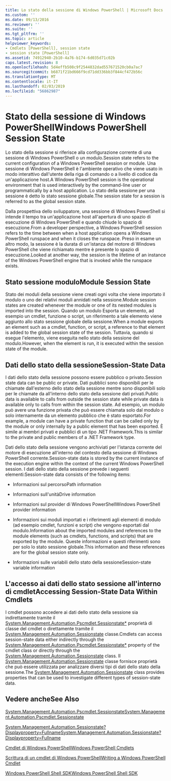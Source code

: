 ```yaml
---
title: Lo stato della sessione di Windows PowerShell | Microsoft Docs
ms.custom: ''
ms.date: 09/13/2016
ms.reviewer: ''
ms.suite: ''
ms.tgt_pltfrm: ''
ms.topic: article
helpviewer_keywords:
- Cmdlets [PowerShell], session state
- session state [PowerShell]
ms.assetid: 74912940-2b10-4a76-b174-6d035d71c02b
caps.latest.revision: 8
ms.openlocfilehash: 5d4effb508c9f2544832dad557671520cb0a7ac7
ms.sourcegitcommit: b6871f21bd666f9cd71dd336bb3f844cf472b56c
ms.translationtype: MT
ms.contentlocale: it-IT
ms.lasthandoff: 02/03/2019
ms.locfileid: "56862987"
---
```

# <a name="windows-powershell-session-state"></a><span data-ttu-id="8f948-102">Stato della sessione di Windows PowerShell</span><span class="sxs-lookup"><span data-stu-id="8f948-102">Windows PowerShell Session State</span></span>

<span data-ttu-id="8f948-103">Lo stato della sessione si riferisce alla configurazione corrente di una sessione di Windows PowerShell o un modulo.</span><span class="sxs-lookup"><span data-stu-id="8f948-103">Session state refers to the current configuration of a Windows PowerShell session or module.</span></span> <span data-ttu-id="8f948-104">Una sessione di Windows PowerShell è l'ambiente operativo che viene usato in modo interattivo dall'utente della riga di comando o a livello di codice da un'applicazione host.</span><span class="sxs-lookup"><span data-stu-id="8f948-104">A Windows PowerShell session is the operational environment that is used interactively by the command-line user or programmatically by a host application.</span></span> <span data-ttu-id="8f948-105">Lo stato della sessione per una sessione è detto lo stato sessione globale.</span><span class="sxs-lookup"><span data-stu-id="8f948-105">The session state for a session is referred to as the global session state.</span></span>

<span data-ttu-id="8f948-106">Dalla prospettiva dello sviluppatore, una sessione di Windows PowerShell si intende il tempo tra un'applicazione host all'apertura di uno spazio di esecuzione di Windows PowerShell e quando chiude lo spazio di esecuzione.</span><span class="sxs-lookup"><span data-stu-id="8f948-106">From a developer perspective, a Windows PowerShell session refers to the time between when a host application opens a Windows PowerShell runspace and when it closes the runspace.</span></span> <span data-ttu-id="8f948-107">Preso in esame un altro modo, la sessione è la durata di un'istanza del motore di Windows PowerShell che viene richiamato mentre è presente lo spazio di esecuzione.</span><span class="sxs-lookup"><span data-stu-id="8f948-107">Looked at another way, the session is the lifetime of an instance of the Windows PowerShell engine that is invoked while the runspace exists.</span></span>

## <a name="module-session-state"></a><span data-ttu-id="8f948-108">Stato sessione modulo</span><span class="sxs-lookup"><span data-stu-id="8f948-108">Module Session State</span></span>

<span data-ttu-id="8f948-109">Stato dei moduli della sessione viene creati ogni volta che viene importato il modulo o uno dei relativi moduli annidati nella sessione.</span><span class="sxs-lookup"><span data-stu-id="8f948-109">Module session states are created whenever the module or one of its nested modules is imported into the session.</span></span> <span data-ttu-id="8f948-110">Quando un modulo Esporta un elemento, ad esempio un cmdlet, funzione o script, un riferimento a tale elemento viene aggiunto allo stato sessione globale della sessione.</span><span class="sxs-lookup"><span data-stu-id="8f948-110">When a module exports an element such as a cmdlet, function, or script, a reference to that element is added to the global session state of the session.</span></span> <span data-ttu-id="8f948-111">Tuttavia, quando si esegue l'elemento, viene eseguita nello stato della sessione del modulo.</span><span class="sxs-lookup"><span data-stu-id="8f948-111">However, when the element is run, it is executed within the session state of the module.</span></span>

## <a name="session-state-data"></a><span data-ttu-id="8f948-112">Dati dello stato della sessione</span><span class="sxs-lookup"><span data-stu-id="8f948-112">Session-State Data</span></span>

<span data-ttu-id="8f948-113">I dati dello stato della sessione possono essere pubblico o privato.</span><span class="sxs-lookup"><span data-stu-id="8f948-113">Session state data can be public or private.</span></span> <span data-ttu-id="8f948-114">Dati pubblici sono disponibili per le chiamate dall'esterno dello stato della sessione mentre sono disponibili solo per le chiamate da all'interno dello stato della sessione dati privati.</span><span class="sxs-lookup"><span data-stu-id="8f948-114">Public data is available to calls from outside the session state while private data is available only to calls from within the session state.</span></span> <span data-ttu-id="8f948-115">Ad esempio, un modulo può avere una funzione privata che può essere chiamata solo dal modulo o solo internamente da un elemento pubblico che è stato esportato.</span><span class="sxs-lookup"><span data-stu-id="8f948-115">For example, a module can have a private function that can be called only by the module or only internally by a public element that has been exported.</span></span> <span data-ttu-id="8f948-116">È simile ai membri privati e pubblici di un tipo .NET Framework.</span><span class="sxs-lookup"><span data-stu-id="8f948-116">This is similar to the private and public members of a .NET Framework type.</span></span>

<span data-ttu-id="8f948-117">Dati dello stato della sessione vengono archiviati per l'istanza corrente del motore di esecuzione all'interno del contesto della sessione di Windows PowerShell corrente.</span><span class="sxs-lookup"><span data-stu-id="8f948-117">Session-state data is stored by the current instance of the execution engine within the context of the current Windows PowerShell session.</span></span> <span data-ttu-id="8f948-118">I dati dello stato della sessione prevede i seguenti elementi:</span><span class="sxs-lookup"><span data-stu-id="8f948-118">Session-state data consists of the following items:</span></span>

- <span data-ttu-id="8f948-119">Informazioni sul percorso</span><span class="sxs-lookup"><span data-stu-id="8f948-119">Path information</span></span>

- <span data-ttu-id="8f948-120">Informazioni sull'unità</span><span class="sxs-lookup"><span data-stu-id="8f948-120">Drive information</span></span>

- <span data-ttu-id="8f948-121">Informazioni sul provider di Windows PowerShell</span><span class="sxs-lookup"><span data-stu-id="8f948-121">Windows PowerShell provider information</span></span>

- <span data-ttu-id="8f948-122">Informazioni sui moduli importati e i riferimenti agli elementi di modulo (ad esempio cmdlet, funzioni e script) che vengono esportati dal modulo.</span><span class="sxs-lookup"><span data-stu-id="8f948-122">Information about the imported modules and references to the module elements (such as cmdlets, functions, and scripts) that are exported by the module.</span></span> <span data-ttu-id="8f948-123">Queste informazioni e questi riferimenti sono per solo lo stato sessione globale.</span><span class="sxs-lookup"><span data-stu-id="8f948-123">This information and these references are for the global session state only.</span></span>

- <span data-ttu-id="8f948-124">Informazioni sulle variabili dello stato della sessione</span><span class="sxs-lookup"><span data-stu-id="8f948-124">Session-state variable information</span></span>

## <a name="accessing-session-state-data-within-cmdlets"></a><span data-ttu-id="8f948-125">L'accesso ai dati dello stato sessione all'interno di cmdlet</span><span class="sxs-lookup"><span data-stu-id="8f948-125">Accessing Session-State Data Within Cmdlets</span></span>

<span data-ttu-id="8f948-126">I cmdlet possono accedere ai dati dello stato della sessione sia indirettamente tramite il [System.Management.Automation.Pscmdlet.Sessionstate\*](/dotnet/api/System.Management.Automation.PSCmdlet.SessionState) proprietà di classe del cmdlet o direttamente tramite il [ System.Management.Automation.Sessionstate](/dotnet/api/System.Management.Automation.SessionState) classe.</span><span class="sxs-lookup"><span data-stu-id="8f948-126">Cmdlets can access session-state data either indirectly through the [System.Management.Automation.Pscmdlet.Sessionstate\*](/dotnet/api/System.Management.Automation.PSCmdlet.SessionState) property of the cmdlet class or directly through the [System.Management.Automation.Sessionstate](/dotnet/api/System.Management.Automation.SessionState) class.</span></span> <span data-ttu-id="8f948-127">Il [System.Management.Automation.Sessionstate](/dotnet/api/System.Management.Automation.SessionState) classe fornisce proprietà che può essere utilizzata per analizzare diversi tipi di dati dello stato della sessione.</span><span class="sxs-lookup"><span data-stu-id="8f948-127">The [System.Management.Automation.Sessionstate](/dotnet/api/System.Management.Automation.SessionState) class provides properties that can be used to investigate different types of session-state data.</span></span>

## <a name="see-also"></a><span data-ttu-id="8f948-128">Vedere anche</span><span class="sxs-lookup"><span data-stu-id="8f948-128">See Also</span></span>

[<span data-ttu-id="8f948-129">System.Management.Automation.Pscmdlet.Sessionstate</span><span class="sxs-lookup"><span data-stu-id="8f948-129">System.Management.Automation.Pscmdlet.Sessionstate</span></span>](/dotnet/api/System.Management.Automation.PSCmdlet.SessionState)

[<span data-ttu-id="8f948-130">System.Management.Automation.Sessionstate?Displayproperty=Fullname</span><span class="sxs-lookup"><span data-stu-id="8f948-130">System.Management.Automation.Sessionstate?Displayproperty=Fullname</span></span>](/dotnet/api/System.Management.Automation.SessionState)

[<span data-ttu-id="8f948-131">Cmdlet di Windows PowerShell</span><span class="sxs-lookup"><span data-stu-id="8f948-131">Windows PowerShell Cmdlets</span></span>](./cmdlet-overview.md)

[<span data-ttu-id="8f948-132">Scrittura di un cmdlet di Windows PowerShell</span><span class="sxs-lookup"><span data-stu-id="8f948-132">Writing a Windows PowerShell Cmdlet</span></span>](./writing-a-windows-powershell-cmdlet.md)

[<span data-ttu-id="8f948-133">Windows PowerShell Shell SDK</span><span class="sxs-lookup"><span data-stu-id="8f948-133">Windows PowerShell Shell SDK</span></span>](../windows-powershell-reference.md)
